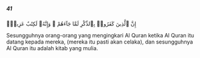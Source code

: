 ##### 41

<span class="ayah">إِنَّ ٱلَّذِينَ كَفَرُوا۟ بِٱلذِّكْرِ لَمَّا جَآءَهُمْ ۖ وَإِنَّهُۥ لَكِتَٰبٌ عَزِيزٌۭ</span>

<span class="ayah_translation">Sesungguhnya orang-orang yang mengingkari Al Quran ketika Al Quran itu datang kepada mereka, (mereka itu pasti akan celaka), dan sesungguhnya Al Quran itu adalah kitab yang mulia.</span>

